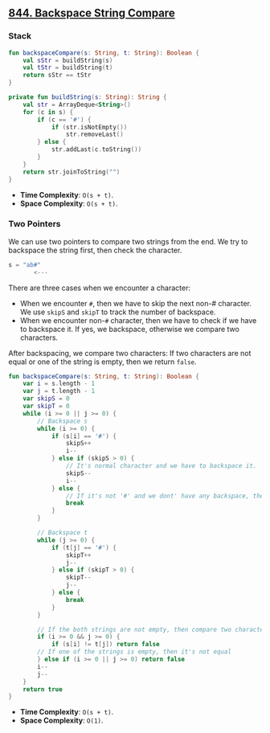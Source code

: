 ## [844. Backspace String Compare](https://leetcode.com/problems/backspace-string-compare)

### Stack
```kotlin
fun backspaceCompare(s: String, t: String): Boolean {
    val sStr = buildString(s)
    val tStr = buildString(t)
    return sStr == tStr
}

private fun buildString(s: String): String {
    val str = ArrayDeque<String>()
    for (c in s) {
        if (c == '#') {
            if (str.isNotEmpty())
                str.removeLast()
        } else {
            str.addLast(c.toString())
        }
    }
    return str.joinToString("")
}
```

* **Time Complexity**: `O(s + t)`.
* **Space Complexity**: `O(s + t)`.

### Two Pointers
We can use two pointers to compare two strings from the end. We try to backspace the string first, then check the character.

```js
s = "ab#"
       <---
```

There are three cases when we encounter a character:
* When we encounter `#`, then we have to skip the next non-# character. We use `skipS` and `skipT` to track the number of backspace.
* When we encounter non-`#` character, then we have to check if we have to backspace it. If yes, we backspace, otherwise we compare two characters.

After backspacing, we compare two characters: If two characters are not equal or one of the string is empty, then we return `false`.

```kotlin
fun backspaceCompare(s: String, t: String): Boolean {
    var i = s.length - 1
    var j = t.length - 1
    var skipS = 0
    var skipT = 0
    while (i >= 0 || j >= 0) {
        // Backspace s
        while (i >= 0) {
            if (s[i] == '#') {
                skipS++
                i--
            } else if (skipS > 0) {
                // It's normal character and we have to backspace it.
                skipS--
                i--
            } else {
                // If it's not '#' and we dont' have any backspace, then we break the backspace loop.
                break
            }
        }

        // Backspace t
        while (j >= 0) {
            if (t[j] == '#') {
                skipT++
                j--
            } else if (skipT > 0) {
                skipT--
                j--
            } else {
                break
            }
        }

        // If the both strings are not empty, then compare two characters
        if (i >= 0 && j >= 0) {
            if (s[i] != t[j]) return false
        // If one of the strings is empty, then it's not equal
        } else if (i >= 0 || j >= 0) return false
        i--
        j--
    }
    return true
}
```

* **Time Complexity**: `O(s + t)`.
* **Space Complexity**: `O(1)`.